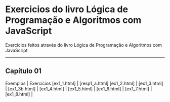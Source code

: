# Exercicios do livro Lógica de Programação e Algoritmos com JavaScript
 
 Exercicios feitos através do livro Lógica de Programação e Algoritmos com JavaScript

---
## Capítulo 01

Exemplos | Exercícios
[ex1_1.html] | [resp1_a.html]
[ex1_2.html] |
[ex1_3.html] |
[ex1_3b.html] |
[ex1_4.html] |
[ex1_5.html] |
[ex1_6.html] |
[ex1_7.html] |
[ex1_8.html] |